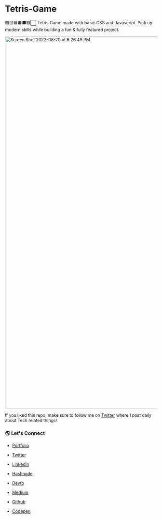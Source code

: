 # Tetris-Game
🟪🟨🟦🟧⬛️🟥⬜️ Tetris Game made with basic CSS and Javascript. Pick up modern skills while building a fun &amp; fully featured project.

<img width="1228" alt="Screen Shot 2022-08-20 at 6 26 49 PM" src="https://user-images.githubusercontent.com/105387636/185768107-cb60622a-6c14-43d7-a96a-87599417d2d4.png">


If you liked this repo, make sure to follow me on [Twitter](https://twitter.com/RembertDesigns) where I post daily about Tech related things!

### 🌎 Let's Connect

- [Portfolio](https://www.rembertdesigns.co/)

- [Twitter](https://twitter.com/RembertDesigns)

- [LinkedIn](https://www.linkedin.com/in/rrembert/)

- [Hashnode](https://rembertdesigns.hashnode.dev/)

- [Devto](https://dev.to/rembertdesigns)

- [Medium](https://medium.com/@rembertdesigns)

- [Github](https://github.com/rembertdesigns)

- [Codepen](https://codepen.io/rembertdesigns)
